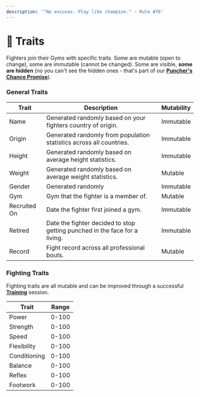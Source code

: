 ```yaml
---
description: '"No excuses. Play like champion." - Rule #76'
---
```


# 👤 Traits

Fighters join their Gyms with specific traits. Some are mutable (open to change), some are immutable (cannot be changed). Some are visible, **some are hidden** (no you can't see the hidden ones - that's part of our [**Puncher's Chance Promise**](../punchers-chance-promise.md)).

### **General Traits**

| Trait        | Description                                                                | Mutability |
| ------------ | -------------------------------------------------------------------------- | ---------- |
| Name         | Generated randomly based on your fighters country of origin.               | Immutable  |
| Origin       | Generated randomly from population statistics across all countries.        | Immutable  |
| Height       | Generated randomly based on average height statistics.                     | Immutable  |
| Weight       | Generated randomly based on average weight statistics.                     | Mutable    |
| Gender       | Generated randomly                                                         | Immutable  |
| Gym          | Gym that the fighter is a member of.                                       | Mutable    |
| Recruited On | Date the fighter first joined a gym.                                       | Immutable  |
| Retired      | Date the fighter decided to stop getting punched in the face for a living. | Immutable  |
| Record       | Fight record across all professional bouts.                                | Mutable    |

### Fighting Traits

Fighting traits are all mutable and can be improved through a successful [**Training**](../training-and-sparring.md) session.

| Trait        | Range |
| ------------ | ----- |
| Power        | 0-100 |
| Strength     | 0-100 |
| Speed        | 0-100 |
| Flexibility  | 0-100 |
| Conditioning | 0-100 |
| Balance      | 0-100 |
| Reflex       | 0-100 |
| Footwork     | 0-100 |
